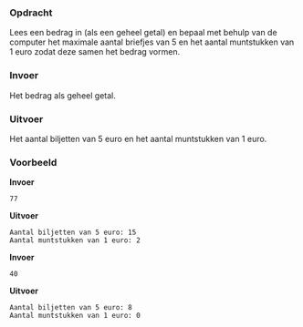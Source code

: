 ### Opdracht

Lees een bedrag in (als een geheel getal) en bepaal met behulp van de computer het maximale aantal briefjes van 5 en het aantal muntstukken van 1 euro zodat deze samen het bedrag vormen.

### Invoer

Het bedrag als geheel getal.

### Uitvoer

Het aantal biljetten van 5 euro en het aantal muntstukken van 1 euro.

### Voorbeeld

**Invoer**

    77

**Uitvoer**

    Aantal biljetten van 5 euro: 15
    Aantal muntstukken van 1 euro: 2

**Invoer**

    40

**Uitvoer**

    Aantal biljetten van 5 euro: 8
    Aantal muntstukken van 1 euro: 0
